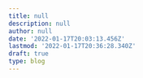 ```yaml
---
title: null
description: null
author: null
date: '2022-01-17T20:03:13.456Z'
lastmod: '2022-01-17T20:36:28.340Z'
draft: true
type: blog
---
```



